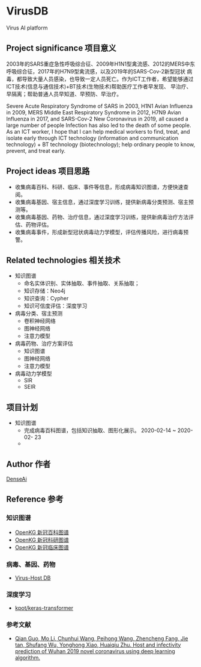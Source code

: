 # VirusDB
Virus AI platform

## Project significance 项目意义
2003年的SARS重症急性呼吸综合征、2009年H1N1型禽流感、2012的MERS中东呼吸综合征，2017年的H7N9型禽流感，以及2019年的SARS-Cov-2新型冠状
病毒，都导致大量人员感染，也导致一定人员死亡。作为ICT工作者，希望能够通过ICT技术(信息与通信技术)+BT技术(生物技术)帮助医疗工作者早发现、
早治疗、早隔离；帮助普通人员早知道、早预防、早治疗。

Severe Acute Respiratory Syndrome of SARS in 2003, H1N1 Avian Influenza in 2009, MERS Middle East Respiratory Syndrome 
in 2012, H7N9 Avian Influenza in 2017, and SARS-Cov-2 New Coronavirus in 2019, all caused a large number of people 
Infection has also led to the death of some people.
As an ICT worker, I hope that I can help medical workers to find, treat, and isolate early through ICT technology 
(information and communication technology) + BT technology (biotechnology); help ordinary people to know, prevent, 
and treat early.


## Project ideas 项目思路
- 收集病毒百科、科研、临床、事件等信息，形成病毒知识图谱，方便快速查阅。
- 收集病毒基因、宿主信息，通过深度学习训练，提供新病毒分类预测、宿主预测等。
- 收集病毒基因、药物、治疗信息，通过深度学习训练，提供新病毒治疗方法评估、药物评估。
- 收集病毒事件，形成新型冠状病毒动力学模型，评估传播风险，进行病毒预警。

## Related technologies 相关技术
- 知识图谱
    - 命名实体识别、实体抽取、事件抽取、关系抽取；
    - 知识存储：Neo4j
    - 知识查询：Cypher
    - 知识可信度评估：深度学习
- 病毒分类、宿主预测
    - 卷积神经网络
    - 图神经网络
    - 注意力模型
- 病毒药物、治疗方案评估
    - 知识图谱
    - 图神经网络
    - 注意力模型
- 病毒动力学模型
    - SIR
    - SEIR

## 项目计划
- 知识图谱
    * 完成病毒百科图谱，包括知识抽取、图形化展示。 2020-02-14 ~ 2020-02- 23
    * 
    

## Author 作者
[DenseAi](https://github.com/denseai) 

## Reference 参考 
### 知识图谱
- [OpenKG 新冠百科图谱](http://www.openkg.cn/dataset/2019-ncov-baike)
- [OpenKG 新冠科研图谱](http://www.openkg.cn/dataset/2019-ncov-research)
- [OpenKG 新冠临床图谱](http://www.openkg.cn/dataset/2019-ncov-clinic)

### 病毒、基因、药物
- [Virus-Host DB](https://www.genome.jp/virushostdb)

### 深度学习
- [kpot/keras-transformer](https://github.com/kpot/keras-transformer)

### 参考文献
- [Qian Guo, Mo Li, Chunhui Wang, Peihong Wang, Zhencheng Fang, Jie tan, Shufang Wu, Yonghong Xiao, Huaiqiu Zhu. Host 
and infectivity prediction of Wuhan 2019 novel coronavirus using deep learning algorithm.](https://doi.org/10.1101/2020.01.21.914044)